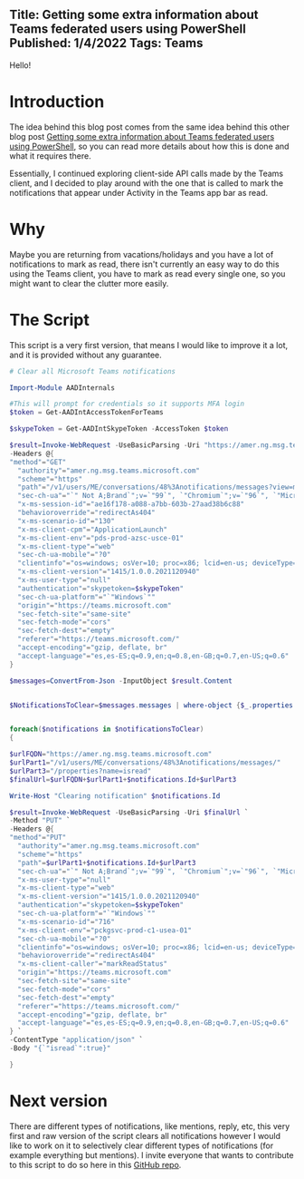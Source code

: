 Title: Getting some extra information about Teams federated users using PowerShell
Published: 1/4/2022
Tags: Teams
---

Hello!

# Introduction

The idea behind this blog post comes from the same idea behind this other blog post [Getting some extra information about Teams federated users using PowerShell](https://get-itips.capazero.net/posts/extra-information-federated-teams), so you can read more details about how this is done and what it requires there.

Essentially, I continued exploring client-side API calls made by the Teams client, and I decided to play around with the one that is called to mark the notifications that appear under Activity in the Teams app bar as read.

# Why

Maybe you are returning from vacations/holidays and you have a lot of notifications to mark as read, there isn't currently an easy way to do this using the Teams client, you have to mark as read every single one, so you might want to clear the clutter more easily.

# The Script

This script is a very first version, that means I would like to improve it a lot, and it is provided without any guarantee.

```powershell
# Clear all Microsoft Teams notifications

Import-Module AADInternals

#This will prompt for credentials so it supports MFA login
$token = Get-AADIntAccessTokenForTeams

$skypeToken = Get-AADIntSkypeToken -AccessToken $token

$result=Invoke-WebRequest -UseBasicParsing -Uri "https://amer.ng.msg.teams.microsoft.com/v1/users/ME/conversations/48%3Anotifications/messages?view=msnp24Equivalent|supportsMessageProperties&pageSize=200" `
-Headers @{
"method"="GET"
  "authority"="amer.ng.msg.teams.microsoft.com"
  "scheme"="https"
  "path"="/v1/users/ME/conversations/48%3Anotifications/messages?view=msnp24Equivalent|supportsMessageProperties&pageSize=200"
  "sec-ch-ua"="`" Not A;Brand`";v=`"99`", `"Chromium`";v=`"96`", `"Microsoft Edge`";v=`"96`""
  "x-ms-session-id"="ae16f178-a088-a7bb-603b-27aad38b6c88"
  "behavioroverride"="redirectAs404"
  "x-ms-scenario-id"="130"
  "x-ms-client-cpm"="ApplicationLaunch"
  "x-ms-client-env"="pds-prod-azsc-usce-01"
  "x-ms-client-type"="web"
  "sec-ch-ua-mobile"="?0"
  "clientinfo"="os=windows; osVer=10; proc=x86; lcid=en-us; deviceType=1; country=us; clientName=skypeteams; clientVer=1415/1.0.0.2021120940; utcOffset=-06:00; timezone=America/Costa_Rica"
  "x-ms-client-version"="1415/1.0.0.2021120940"
  "x-ms-user-type"="null"
  "authentication"="skypetoken=$skypeToken"
  "sec-ch-ua-platform"="`"Windows`""
  "origin"="https://teams.microsoft.com"
  "sec-fetch-site"="same-site"
  "sec-fetch-mode"="cors"
  "sec-fetch-dest"="empty"
  "referer"="https://teams.microsoft.com/"
  "accept-encoding"="gzip, deflate, br"
  "accept-language"="es,es-ES;q=0.9,en;q=0.8,en-GB;q=0.7,en-US;q=0.6"
}

$messages=ConvertFrom-Json -InputObject $result.Content


$NotificationsToClear=$messages.messages | where-object {$_.properties.isread -ne "True"}


foreach($notifications in $notificationsToClear)
{

$urlFQDN="https://amer.ng.msg.teams.microsoft.com"
$urlPart1="/v1/users/ME/conversations/48%3Anotifications/messages/"
$urlPart3="/properties?name=isread"
$finalUrl=$urlFQDN+$urlPart1+$notifications.Id+$urlPart3

Write-Host "Clearing notification" $notifications.Id

$result=Invoke-WebRequest -UseBasicParsing -Uri $finalUrl `
-Method "PUT" `
-Headers @{
"method"="PUT"
  "authority"="amer.ng.msg.teams.microsoft.com"
  "scheme"="https"
  "path"=$urlPart1+$notifications.Id+$urlPart3
  "sec-ch-ua"="`" Not A;Brand`";v=`"99`", `"Chromium`";v=`"96`", `"Microsoft Edge`";v=`"96`""
  "x-ms-user-type"="null"
  "x-ms-client-type"="web"
  "x-ms-client-version"="1415/1.0.0.2021120940"
  "authentication"="skypetoken=$skypeToken"
  "sec-ch-ua-platform"="`"Windows`""
  "x-ms-scenario-id"="716"
  "x-ms-client-env"="pckgsvc-prod-c1-usea-01"
  "sec-ch-ua-mobile"="?0"
  "clientinfo"="os=windows; osVer=10; proc=x86; lcid=en-us; deviceType=1; country=us; clientName=skypeteams; clientVer=1415/1.0.0.2021120940; utcOffset=-06:00; timezone=America/Costa_Rica"
  "behavioroverride"="redirectAs404"
  "x-ms-client-caller"="markReadStatus"
  "origin"="https://teams.microsoft.com"
  "sec-fetch-site"="same-site"
  "sec-fetch-mode"="cors"
  "sec-fetch-dest"="empty"
  "referer"="https://teams.microsoft.com/"
  "accept-encoding"="gzip, deflate, br"
  "accept-language"="es,es-ES;q=0.9,en;q=0.8,en-GB;q=0.7,en-US;q=0.6"
} `
-ContentType "application/json" `
-Body "{`"isread`":true}"

}
```

# Next version

There are different types of notifications, like mentions, reply, etc, this very first and raw version of the script clears all notifications however I would like to work on it to selectively clear different types of notifications (for example everything but mentions).
I invite everyone that wants to contribute to this script to do so here in this [GitHub repo](https://github.com/get-itips/MiscScripts/blob/main/Teams/Set-NotificationsAsRead.ps1).
